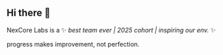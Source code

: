## Hi there 👋

NexCore Labs is a ✨ _best team ever | 2025 cohort | inspiring our env._ ✨

progress makes improvement, not perfection.
